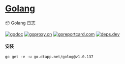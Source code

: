 <h1>
<a href="https://www.dtapp.net/">Golang</a>
</h1>

📦 Golang 日志

[comment]: <> (go)
[![godoc](https://pkg.go.dev/badge/go.dtapp.net/golog?status.svg)](https://pkg.go.dev/go.dtapp.net/golog)
[![goproxy.cn](https://goproxy.cn/stats/go.dtapp.net/golog/badges/download-count.svg)](https://goproxy.cn/stats/go.dtapp.net/golog)
[![goreportcard.com](https://goreportcard.com/badge/go.dtapp.net/golog	)](https://goreportcard.com/report/go.dtapp.net/golog)
[![deps.dev](https://img.shields.io/badge/deps-go-red.svg)](https://deps.dev/go/go.dtapp.net%2Fgolog)

#### 安装

```shell
go get -v -u go.dtapp.net/golog@v1.0.137
```
